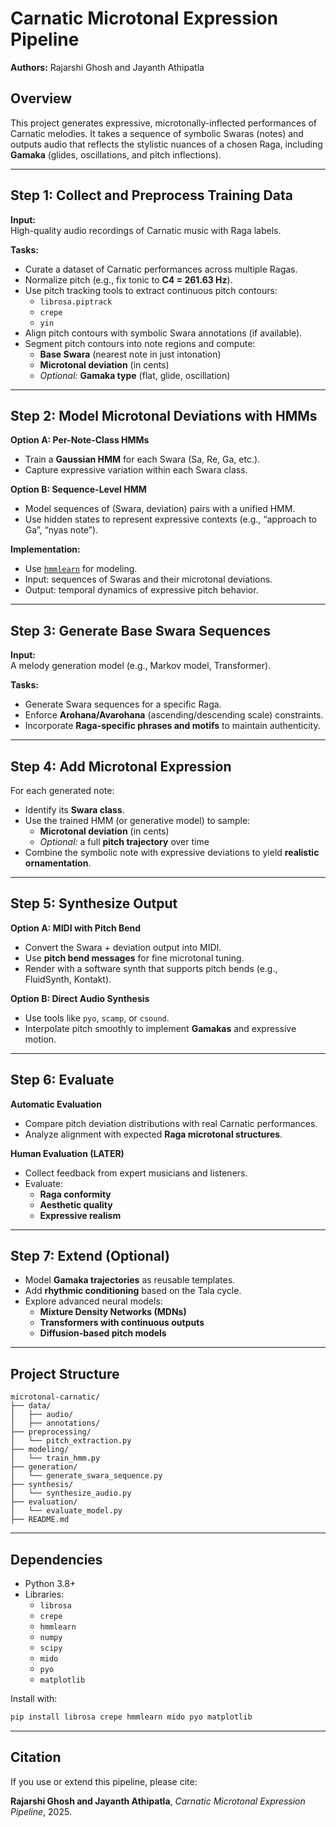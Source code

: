 # Carnatic Microtonal Expression Pipeline  
**Authors:** Rajarshi Ghosh and Jayanth Athipatla

## Overview  
This project generates expressive, microtonally-inflected performances of Carnatic melodies. It takes a sequence of symbolic Swaras (notes) and outputs audio that reflects the stylistic nuances of a chosen Raga, including **Gamaka** (glides, oscillations, and pitch inflections).

---

## Step 1: Collect and Preprocess Training Data

**Input:**  
High-quality audio recordings of Carnatic music with Raga labels.

**Tasks:**
- Curate a dataset of Carnatic performances across multiple Ragas.
- Normalize pitch (e.g., fix tonic to **C4 = 261.63 Hz**).
- Use pitch tracking tools to extract continuous pitch contours:
  - `librosa.piptrack`
  - `crepe`
  - `yin`
- Align pitch contours with symbolic Swara annotations (if available).
- Segment pitch contours into note regions and compute:
  - **Base Swara** (nearest note in just intonation)
  - **Microtonal deviation** (in cents)
  - *Optional:* **Gamaka type** (flat, glide, oscillation)

---

## Step 2: Model Microtonal Deviations with HMMs

**Option A: Per-Note-Class HMMs**
- Train a **Gaussian HMM** for each Swara (Sa, Re, Ga, etc.).
- Capture expressive variation within each Swara class.

**Option B: Sequence-Level HMM**
- Model sequences of (Swara, deviation) pairs with a unified HMM.
- Use hidden states to represent expressive contexts (e.g., “approach to Ga”, “nyas note”).

**Implementation:**
- Use [`hmmlearn`](https://hmmlearn.readthedocs.io/) for modeling.
- Input: sequences of Swaras and their microtonal deviations.
- Output: temporal dynamics of expressive pitch behavior.

---

## Step 3: Generate Base Swara Sequences

**Input:**  
A melody generation model (e.g., Markov model, Transformer).

**Tasks:**
- Generate Swara sequences for a specific Raga.
- Enforce **Arohana/Avarohana** (ascending/descending scale) constraints.
- Incorporate **Raga-specific phrases and motifs** to maintain authenticity.

---

## Step 4: Add Microtonal Expression

For each generated note:
- Identify its **Swara class**.
- Use the trained HMM (or generative model) to sample:
  - **Microtonal deviation** (in cents)
  - *Optional:* a full **pitch trajectory** over time
- Combine the symbolic note with expressive deviations to yield **realistic ornamentation**.

---

## Step 5: Synthesize Output

**Option A: MIDI with Pitch Bend**
- Convert the Swara + deviation output into MIDI.
- Use **pitch bend messages** for fine microtonal tuning.
- Render with a software synth that supports pitch bends (e.g., FluidSynth, Kontakt).

**Option B: Direct Audio Synthesis**
- Use tools like `pyo`, `scamp`, or `csound`.
- Interpolate pitch smoothly to implement **Gamakas** and expressive motion.

---

## Step 6: Evaluate

**Automatic Evaluation**
- Compare pitch deviation distributions with real Carnatic performances.
- Analyze alignment with expected **Raga microtonal structures**.

**Human Evaluation (LATER)**
- Collect feedback from expert musicians and listeners.
- Evaluate:
  - **Raga conformity**
  - **Aesthetic quality**
  - **Expressive realism**

---

## Step 7: Extend (Optional)

- Model **Gamaka trajectories** as reusable templates.
- Add **rhythmic conditioning** based on the Tala cycle.
- Explore advanced neural models:
  - **Mixture Density Networks (MDNs)**
  - **Transformers with continuous outputs**
  - **Diffusion-based pitch models**

---

## Project Structure

```
microtonal-carnatic/
├── data/
│   ├── audio/                 
│   ├── annotations/           
├── preprocessing/
│   └── pitch_extraction.py
├── modeling/
│   └── train_hmm.py
├── generation/
│   └── generate_swara_sequence.py
├── synthesis/
│   └── synthesize_audio.py
├── evaluation/
│   └── evaluate_model.py
├── README.md
```

---

## Dependencies

- Python 3.8+  
- Libraries:
  - `librosa`
  - `crepe`
  - `hmmlearn`
  - `numpy`
  - `scipy`
  - `mido`
  - `pyo`
  - `matplotlib`

Install with:

```bash
pip install librosa crepe hmmlearn mido pyo matplotlib
```

---

## Citation

If you use or extend this pipeline, please cite:

**Rajarshi Ghosh and Jayanth Athipatla**, *Carnatic Microtonal Expression Pipeline*, 2025.  
